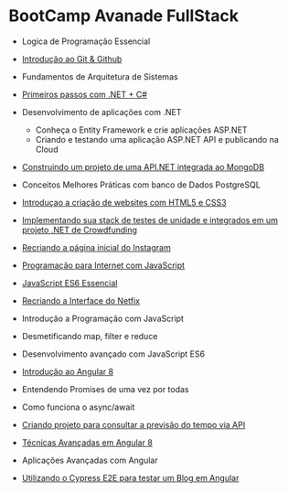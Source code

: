 # BootCamp Avanade FullStack

- Logica de Programação Essencial
- [Introdução ao Git & Github]( https://github.com/SidneyMoreira/bootCampsDIO/tree/master/EverisFullStack/IntroGitGithub/workspace/livro-receitas)
- Fundamentos de Arquitetura de Sistemas
- [Primeiros passos com .NET + C#](https://github.com/SidneyMoreira/bootCampsDIO/tree/master/DotNetFundamentals/PrimeirosPassosComDoNetPlusCSharp)
- Desenvolvimento de aplicações com .NET
  - Conheça o Entity Framework e crie aplicações ASP.NET
  - Criando e testando uma aplicação ASP.NET API e publicando na Cloud
- [Construindo um projeto de uma API.NET integrada ao MongoDB](https://github.com/SidneyMoreira/bootCampsDIO/tree/master/AvanadeFullStack/ConstProjAPIDotNetIntegMongoDB)
- Conceitos Melhores Práticas com banco de Dados PostgreSQL
- [Introduçao a criação de websites com HTML5 e CSS3](https://github.com/SidneyMoreira/bootCampsDIO/tree/master/EverisFullStack/IntroCriaWebSitesHTMLeCSS3)
- [Implementando sua stack de testes de unidade e integrados em um projeto .NET de Crowdfunding](https://github.com/SidneyMoreira/bootCampsDIO/tree/master/AvanadeFullStack/ImplemStackTestUnidIntegDotNETCrowdfunding )


- [Recriando a página inicial do Instagram](https://github.com/SidneyMoreira/bootCampsDIO/tree/master/EverisFullStack/RecriandoPagInitInstagram)
- [Programação para Internet com JavaScript](https://github.com/SidneyMoreira/bootCampsDIO/tree/master/AvanadeFullStack/ProgramInternetComJavaScript)
- [JavaScript ES6 Essencial](https://github.com/SidneyMoreira/bootCampsDIO/tree/master/AvanadeFullStack/JavaScritpES6_Essencial)
- [Recriando a Interface do Netfix](https://github.com/SidneyMoreira/bootCampsDIO/tree/master/EverisFullStack/RecriandoInterfaceNetflix)
- Introdução a Programação com JavaScript
- Desmetificando map, filter e reduce
- Desenvolvimento avançado com JavaScript ES6
- [Introdução ao Angular 8](https://github.com/SidneyMoreira/bootCampsDIO/tree/master/EverisFullStack/IntroducaoAngular8)
- Entendendo Promises de uma vez por todas
- Como funciona o async/await
- [Criando projeto para consultar a previsão do tempo via API](https://github.com/SidneyMoreira/bootCampsDIO/tree/master/EverisFullStack/CriandoProjPrevTempoAPI/jv-weather)
- [Técnicas Avançadas em Angular 8](https://github.com/SidneyMoreira/bootCampsDIO/tree/master/EverisFullStack/TecnicasAvancadaEmAngula8)
- Aplicações Avançadas com Angular
- [Utilizando o Cypress E2E para testar um Blog em Angular](https://github.com/SidneyMoreira/bootCampsDIO/tree/master/AvanadeFullStack/UtilCypresE2ETestBlogAngular)
